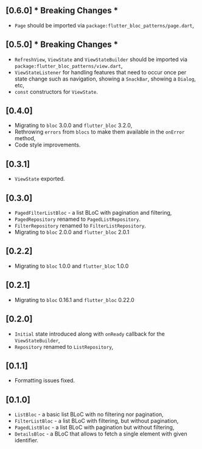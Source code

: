 ## [0.6.0] * Breaking Changes *

* `Page` should be imported via `package:flutter_bloc_patterns/page.dart`,

## [0.5.0] * Breaking Changes *

* `RefreshView`, `ViewState` and `ViewStateBuilder` should be imported via `package:flutter_bloc_patterns/view.dart`,
* `ViewStateListener` for handling features that need to occur once per state change such as navigation, showing a `SnackBar`, showing a `Dialog`, etc,
* `const` constructors for `ViewState`.

## [0.4.0]

* Migrating to `bloc` 3.0.0 and `flutter_bloc` 3.2.0,
* Rethrowing `errors` from `blocs` to make them available in the `onError` method,
* Code style improvements.

## [0.3.1]

* `ViewState` exported.

## [0.3.0]

* `PagedFilterListBloc` - a list BLoC with pagination and filtering,
* `PagedRepository` renamed to `PagedListRepository`.
* `FilterRepository` renamed to `FilterListRepository`.
* Migrating to `bloc` 2.0.0 and `flutter_bloc` 2.0.1

## [0.2.2]

* Migrating to `bloc` 1.0.0 and `flutter_bloc` 1.0.0

## [0.2.1]

* Migrating to `bloc` 0.16.1 and `flutter_bloc` 0.22.0

## [0.2.0]

* `Initial` state introduced along with `onReady` callback for the `ViewStateBuilder`,
* `Repository` renamed to `ListRepository`,

## [0.1.1]

* Formatting issues fixed.

## [0.1.0]

* `ListBloc` - a basic list BLoC with no filtering nor pagination,
* `FilterListBloc` - a list BLoC with filtering, but without pagination,
* `PagedListBloc` - a list BLoC with pagination but without filtering,
* `DetailsBloc` - a BLoC that allows to fetch a single element with given identifier.
